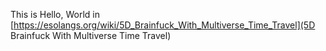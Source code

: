 This is Hello, World in [https://esolangs.org/wiki/5D_Brainfuck_With_Multiverse_Time_Travel](5D Brainfuck With Multiverse Time Travel)
